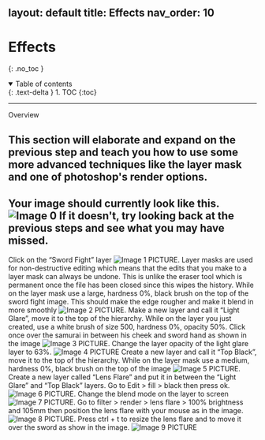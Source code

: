 layout: default
title: Effects
nav_order: 10
---

# Effects

{: .no_toc }

<details open markdown="block">
  <summary>
    Table of contents
  </summary>
  {: .text-delta }
1. TOC
{:toc}
</details>

---

Overview 

This section will elaborate and expand on the previous step and teach you how to use some more advanced techniques like the layer mask and one of photoshop's render options.
--------
Your image should currently look like this. 
![Image 0](https://user-images.githubusercontent.com/72904003/161461580-bc37dbfc-42bb-4e0a-a1ba-02a5788451cd.png)
If it doesn't, try looking back at the previous steps and see what you may have missed.
--------
Click on the “Sword Fight” layer
![Image 1](https://user-images.githubusercontent.com/72904003/161461598-06907edb-0a04-4d50-9089-24cb8720be6e.png)
PICTURE. 
Layer masks are used for non-destructive editing which means that the edits that you make to a layer mask can always be undone. This is unlike the eraser tool which is permanent once the file has been closed since this wipes the history.
While on the layer mask use a large, hardness 0%, black brush on the top of the sword fight image. This should make the edge rougher and make it blend in more smoothly 
![Image 2](https://user-images.githubusercontent.com/72904003/161461607-9f2298c8-122c-47df-be2b-1568e2b8e4de.png)
PICTURE.
Make a new layer and call it “Light Glare”, move it to the top of the hierarchy.
 While on the layer you just created, use a white brush of size 500, hardness 0%, opacity 50%. Click once over the samurai in between his cheek and sword hand as shown in the image 
![Image 3](https://user-images.githubusercontent.com/72904003/161461621-45980792-2c12-4203-aed0-2c681ff1c335.png)
PICTURE.
Change the layer opacity of the light glare layer to 63%.
![Image 4](https://user-images.githubusercontent.com/72904003/161461629-7e4e7aee-c645-48bc-9a5b-d2ca9f7efb30.png)
PICTURE
Create a new layer and call it “Top Black”, move it to the top of the hierarchy.
While on the layer mask use a medium, hardness 0%, black brush on the top of the image 
![Image 5](https://user-images.githubusercontent.com/72904003/161461634-7c0fdcfe-f514-4f25-9655-5cf566a7f6fa.png)
PICTURE. 
 Create a new layer called “Lens Flare” and put it in between the “Light Glare” and “Top Black” layers.
Go to Edit > fill > black then press ok.
![Image 6](https://user-images.githubusercontent.com/72904003/161461642-aabf2f56-b200-43e8-9790-d0f732b1767e.png)
PICTURE.
Change the blend mode on the layer to screen 
![Image 7](https://user-images.githubusercontent.com/72904003/161461659-c65ae37e-f0f0-4d59-ac41-7e7d6d420e40.png)
PICTURE.
Go to filter > render > lens flare > 100% brightness and 105mm then position the lens flare with your mouse as in the image. 
![Image 8](https://user-images.githubusercontent.com/72904003/161461673-08bb8322-edb7-42cd-ad92-80e6025e86f3.png)
PICTURE.
Press ctrl + t to resize the lens flare and to move it over the sword as show in the image.
![Image 9](https://user-images.githubusercontent.com/72904003/161461679-0d083ff8-54e6-475b-a395-9a36f015fc38.png)
PICTURE
